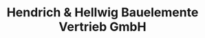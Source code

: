 ---
title: "Hendrich & Hellwig Bauelemente Vertrieb GmbH"
url: /niederaula/hendrich-und-hellwig-bauelemente-vertrieb-gmbh/
shop: Baustoffe
---